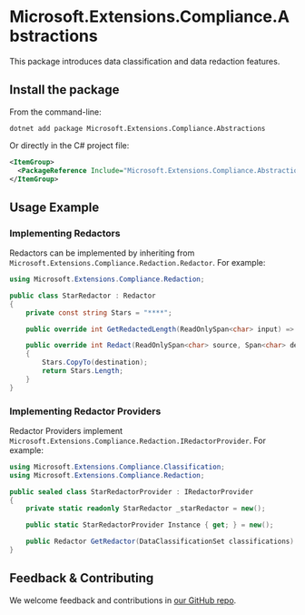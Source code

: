 # Microsoft.Extensions.Compliance.Abstractions

This package introduces data classification and data redaction features.

## Install the package

From the command-line:

```dotnetcli
dotnet add package Microsoft.Extensions.Compliance.Abstractions
```

Or directly in the C# project file:

```xml
<ItemGroup>
  <PackageReference Include="Microsoft.Extensions.Compliance.Abstractions" Version="[CURRENTVERSION]" />
</ItemGroup>
```

## Usage Example

### Implementing Redactors

Redactors can be implemented by inheriting from `Microsoft.Extensions.Compliance.Redaction.Redactor`. For example:

```csharp
using Microsoft.Extensions.Compliance.Redaction;

public class StarRedactor : Redactor
{
    private const string Stars = "****";

    public override int GetRedactedLength(ReadOnlySpan<char> input) => Stars.Length;

    public override int Redact(ReadOnlySpan<char> source, Span<char> destination)
    {
        Stars.CopyTo(destination);
        return Stars.Length;
    }
}
```

### Implementing Redactor Providers

Redactor Providers implement `Microsoft.Extensions.Compliance.Redaction.IRedactorProvider`.
For example:

```csharp
using Microsoft.Extensions.Compliance.Classification;
using Microsoft.Extensions.Compliance.Redaction;

public sealed class StarRedactorProvider : IRedactorProvider
{
    private static readonly StarRedactor _starRedactor = new();

    public static StarRedactorProvider Instance { get; } = new();

    public Redactor GetRedactor(DataClassificationSet classifications) => _starRedactor;
}
```

## Feedback & Contributing

We welcome feedback and contributions in [our GitHub repo](https://github.com/dotnet/extensions).
